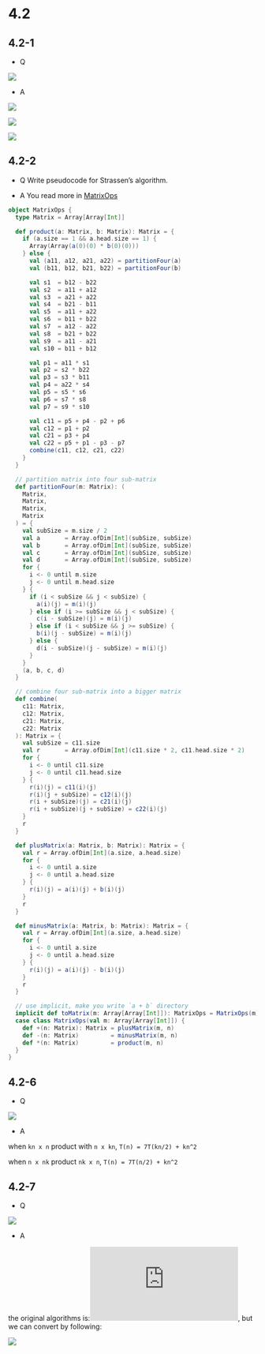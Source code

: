 # 4.2

## 4.2-1

*  Q

![](https://github.com/KnewHow/FPAlgorithms/blob/master/problem-solution/chapter04-divideAndConquer/img/4.2-1-q.png?raw=true)

*  A

![](https://github.com/KnewHow/FPAlgorithms/blob/master/problem-solution/chapter04-divideAndConquer/img/4.2-1-a-1.gif?raw=true)

![](https://github.com/KnewHow/FPAlgorithms/blob/master/problem-solution/chapter04-divideAndConquer/img/4.2-1-a-2.gif?raw=true)

![](https://github.com/KnewHow/FPAlgorithms/blob/master/problem-solution/chapter04-divideAndConquer/img/4.2-1-a-3.gif?raw=true)

## 4.2-2

*  Q
Write pseudocode for Strassen’s algorithm.

*  A
You read more in [MatrixOps](https://github.com/KnewHow/FPAlgorithms/blob/master/src/main/scala/divideAndConquer/MatrixOps.scala)

```Scala
object MatrixOps {
  type Matrix = Array[Array[Int]]

  def product(a: Matrix, b: Matrix): Matrix = {
    if (a.size == 1 && a.head.size == 1) {
      Array(Array(a(0)(0) * b(0)(0)))
    } else {
      val (a11, a12, a21, a22) = partitionFour(a)
      val (b11, b12, b21, b22) = partitionFour(b)

      val s1  = b12 - b22
      val s2  = a11 + a12
      val s3  = a21 + a22
      val s4  = b21 - b11
      val s5  = a11 + a22
      val s6  = b11 + b22
      val s7  = a12 - a22
      val s8  = b21 + b22
      val s9  = a11 - a21
      val s10 = b11 + b12

      val p1 = a11 * s1
      val p2 = s2 * b22
      val p3 = s3 * b11
      val p4 = a22 * s4
      val p5 = s5 * s6
      val p6 = s7 * s8
      val p7 = s9 * s10

      val c11 = p5 + p4 - p2 + p6
      val c12 = p1 + p2
      val c21 = p3 + p4
      val c22 = p5 + p1 - p3 - p7
      combine(c11, c12, c21, c22)
    }
  }

  // partition matrix into four sub-matrix
  def partitionFour(m: Matrix): (
    Matrix,
    Matrix,
    Matrix,
    Matrix
  ) = {
    val subSize = m.size / 2
    val a       = Array.ofDim[Int](subSize, subSize)
    val b       = Array.ofDim[Int](subSize, subSize)
    val c       = Array.ofDim[Int](subSize, subSize)
    val d       = Array.ofDim[Int](subSize, subSize)
    for {
      i <- 0 until m.size
      j <- 0 until m.head.size
    } {
      if (i < subSize && j < subSize) {
        a(i)(j) = m(i)(j)
      } else if (i >= subSize && j < subSize) {
        c(i - subSize)(j) = m(i)(j)
      } else if (i < subSize && j >= subSize) {
        b(i)(j - subSize) = m(i)(j)
      } else {
        d(i - subSize)(j - subSize) = m(i)(j)
      }
    }
    (a, b, c, d)
  }

  // combine four sub-matrix into a bigger matrix
  def combine(
    c11: Matrix,
    c12: Matrix,
    c21: Matrix,
    c22: Matrix
  ): Matrix = {
    val subSize = c11.size
    val r       = Array.ofDim[Int](c11.size * 2, c11.head.size * 2)
    for {
      i <- 0 until c11.size
      j <- 0 until c11.head.size
    } {
      r(i)(j) = c11(i)(j)
      r(i)(j + subSize) = c12(i)(j)
      r(i + subSize)(j) = c21(i)(j)
      r(i + subSize)(j + subSize) = c22(i)(j)
    }
    r
  }

  def plusMatrix(a: Matrix, b: Matrix): Matrix = {
    val r = Array.ofDim[Int](a.size, a.head.size)
    for {
      i <- 0 until a.size
      j <- 0 until a.head.size
    } {
      r(i)(j) = a(i)(j) + b(i)(j)
    }
    r
  }

  def minusMatrix(a: Matrix, b: Matrix): Matrix = {
    val r = Array.ofDim[Int](a.size, a.head.size)
    for {
      i <- 0 until a.size
      j <- 0 until a.head.size
    } {
      r(i)(j) = a(i)(j) - b(i)(j)
    }
    r
  }

  // use implicit, make you write `a + b` directory
  implicit def toMatrix(m: Array[Array[Int]]): MatrixOps = MatrixOps(m)
  case class MatrixOps(val m: Array[Array[Int]]) {
    def +(n: Matrix): Matrix = plusMatrix(m, n)
    def -(n: Matrix)         = minusMatrix(m, n)
    def *(n: Matrix)         = product(m, n)
  }
}
```

## 4.2-6

*  Q

![](https://github.com/KnewHow/FPAlgorithms/blob/master/problem-solution/chapter04-divideAndConquer/img/4.2-6-q.png?raw=true)

*  A

when `kn x n` product with `n x kn`, `T(n) = 7T(kn/2) + kn^2`

when `n x nk` product `nk x n`, `T(n) = 7T(n/2) + kn^2`

## 4.2-7

*  Q

![](https://github.com/KnewHow/FPAlgorithms/blob/master/problem-solution/chapter04-divideAndConquer/img/4.2-7-q.png?raw=true)

*  A

the original algorithms is:![](http://latex.codecogs.com/gif.latex?(a+bi)(c+di)%20=%20(ac-bd)%20+%20(ad%20+%20bc)i), but we can convert by following:

![](http://latex.codecogs.com/gif.latex?\\let%20\quad%20P_{1}%20=%20(a+b)c%20\quad%20P_{2}%20=%20(c+d)b%20\quad%20P_{3}%20=%20(d-c)a%20\\%20\therefore%20ac-bd%20=%20P_{1}%20-%20P_{2}%20\quad%20ad%20+%20bc%20=%20P_{1}%20+%20P_{3})
